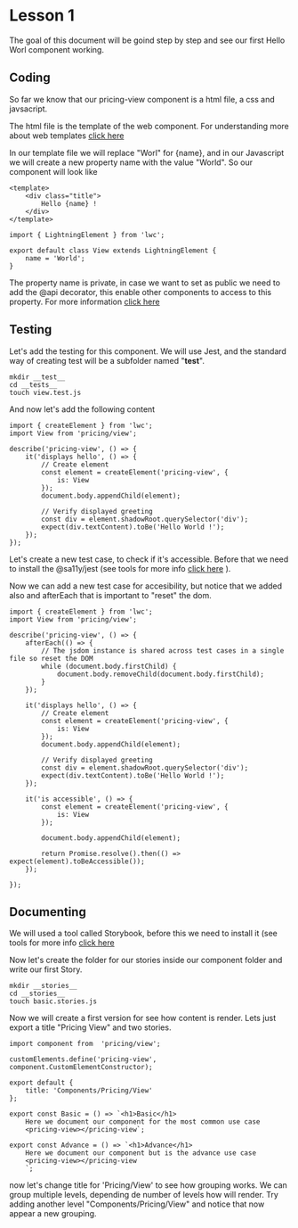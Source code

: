 # Lesson 1
The goal of this document will be goind step by step and see our first Hello Worl component working.


## Coding
So far we know that our pricing-view component is a html file, a css and javsacript. 

The html file is the template of the web component. For understanding more about web templates [click here](https://www.html5rocks.com/en/tutorials/webcomponents/template/) 

In our template file we will replace "Worl" for {name}, and in our Javascript we will create a new property name with the value "World". 
So our component will look like 

````
<template>
    <div class="title">
        Hello {name} !
    </div>
</template>
````

````
import { LightningElement } from 'lwc';

export default class View extends LightningElement {
    name = 'World';
}
````

The property name is private, in case we want to set as public we need to add the @api decorator, this enable other components to access to this property.
For more information [click here](https://lwc.dev/guide/html_templates#data-binding)


## Testing
Let's add the testing for this component. We will use Jest, and the standard way of creating test will be a subfolder named "__test__".

````
mkdir __test__
cd __tests__
touch view.test.js
````

And now let's add the following content

````
import { createElement } from 'lwc';
import View from 'pricing/view';

describe('pricing-view', () => {
    it('displays hello', () => {
        // Create element
        const element = createElement('pricing-view', {
            is: View
        });
        document.body.appendChild(element);

        // Verify displayed greeting
        const div = element.shadowRoot.querySelector('div');
        expect(div.textContent).toBe('Hello World !');
    });    
});
````

Let's create a new test case, to check if it's accessible. Before that we need to install the @sa11y/jest (see tools for more info [click here](./tools.md#sa11y) ). 

Now we can add a new test case for accesibility, but notice that we added also and afterEach that is important to "reset" the dom.

````
import { createElement } from 'lwc';
import View from 'pricing/view';

describe('pricing-view', () => {
    afterEach(() => {
        // The jsdom instance is shared across test cases in a single file so reset the DOM
        while (document.body.firstChild) {
            document.body.removeChild(document.body.firstChild);
        }
    });

    it('displays hello', () => {
        // Create element
        const element = createElement('pricing-view', {
            is: View
        });
        document.body.appendChild(element);

        // Verify displayed greeting
        const div = element.shadowRoot.querySelector('div');
        expect(div.textContent).toBe('Hello World !');
    });

    it('is accessible', () => {
        const element = createElement('pricing-view', {
            is: View
        });

        document.body.appendChild(element);

        return Promise.resolve().then(() => expect(element).toBeAccessible());
    });
    
});
````

## Documenting
We will used a tool called Storybook, before this we need to install it (see tools for more info [click here](./tools.md#storybook) 

Now let's create the folder for our stories inside our component folder and write our first Story. 

````
mkdir __stories__
cd __stories__
touch basic.stories.js
````

Now we will create a first version for see how content is render. Lets just export a title "Pricing View" and two stories.

````
import component from  'pricing/view';

customElements.define('pricing-view', component.CustomElementConstructor);

export default {
    title: 'Components/Pricing/View'
};

export const Basic = () => `<h1>Basic</h1> 
    Here we document our component for the most common use case
    <pricing-view></pricing-view`;

export const Advance = () => `<h1>Advance</h1> 
    Here we document our component but is the advance use case
    <pricing-view></pricing-view
    `;
````

now let's change title for 'Pricing/View' to see how grouping works. We can group multiple levels, depending de number of levels how will render. Try adding another level "Components/Pricing/View" and notice that now appear a new grouping. 






